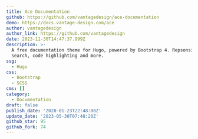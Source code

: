 ```yaml
---
title: Ace Documentation
github: https://github.com/vantagedesign/ace-documentation
demo: https://docs.vantage-design.com/ace
author: vantagedesign
author_link: https://github.com/vantagedesign
date: 2023-11-30T14:47:37.999Z
description: >-
  A free documentation theme for Hugo, powered by Bootstrap 4. Repsonsive,
  search, code highlighting and more.
ssg:
  - Hugo
css:
  - Bootstrap
  - SCSS
cms: []
category:
  - Documentation
draft: false
publish_date: '2020-01-23T22:48:08Z'
update_date: '2023-05-30T07:48:20Z'
github_star: 95
github_fork: 74
---
```

